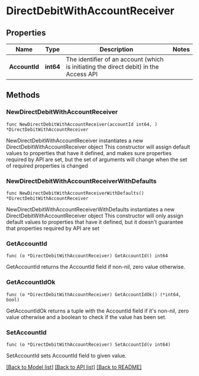 # DirectDebitWithAccountReceiver

## Properties

Name | Type | Description | Notes
------------ | ------------- | ------------- | -------------
**AccountId** | **int64** | The identifier of an account (which is initiating the direct debit) in the Access API | 

## Methods

### NewDirectDebitWithAccountReceiver

`func NewDirectDebitWithAccountReceiver(accountId int64, ) *DirectDebitWithAccountReceiver`

NewDirectDebitWithAccountReceiver instantiates a new DirectDebitWithAccountReceiver object
This constructor will assign default values to properties that have it defined,
and makes sure properties required by API are set, but the set of arguments
will change when the set of required properties is changed

### NewDirectDebitWithAccountReceiverWithDefaults

`func NewDirectDebitWithAccountReceiverWithDefaults() *DirectDebitWithAccountReceiver`

NewDirectDebitWithAccountReceiverWithDefaults instantiates a new DirectDebitWithAccountReceiver object
This constructor will only assign default values to properties that have it defined,
but it doesn't guarantee that properties required by API are set

### GetAccountId

`func (o *DirectDebitWithAccountReceiver) GetAccountId() int64`

GetAccountId returns the AccountId field if non-nil, zero value otherwise.

### GetAccountIdOk

`func (o *DirectDebitWithAccountReceiver) GetAccountIdOk() (*int64, bool)`

GetAccountIdOk returns a tuple with the AccountId field if it's non-nil, zero value otherwise
and a boolean to check if the value has been set.

### SetAccountId

`func (o *DirectDebitWithAccountReceiver) SetAccountId(v int64)`

SetAccountId sets AccountId field to given value.



[[Back to Model list]](../README.md#documentation-for-models) [[Back to API list]](../README.md#documentation-for-api-endpoints) [[Back to README]](../README.md)


